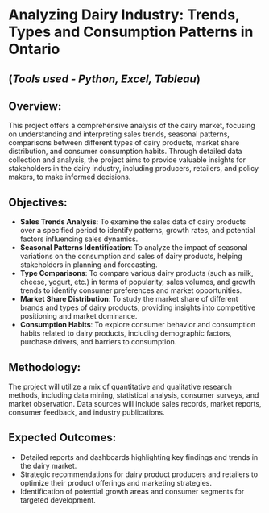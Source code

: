 # Analyzing Dairy Industry: Trends, Types and Consumption Patterns in Ontario 
## (_Tools used - Python, Excel, Tableau_)

 ## Overview:
This project offers a comprehensive analysis of the dairy market, focusing on understanding and interpreting sales trends, seasonal patterns, comparisons between different types of dairy products, market share distribution, and consumer consumption habits. Through detailed data collection and analysis, the project aims to provide valuable insights for stakeholders in the dairy industry, including producers, retailers, and policy makers, to make informed decisions.

## Objectives:
- **Sales Trends Analysis**: To examine the sales data of dairy products over a specified period to identify patterns, growth rates, and potential factors influencing sales dynamics.
- **Seasonal Patterns Identification**: To analyze the impact of seasonal variations on the consumption and sales of dairy products, helping stakeholders in planning and forecasting.
- **Type Comparisons**: To compare various dairy products (such as milk, cheese, yogurt, etc.) in terms of popularity, sales volumes, and growth trends to identify consumer preferences and market opportunities.
- **Market Share Distribution**: To study the market share of different brands and types of dairy products, providing insights into competitive positioning and market dominance.
- **Consumption Habits**: To explore consumer behavior and consumption habits related to dairy products, including demographic factors, purchase drivers, and barriers to consumption.

## Methodology:
The project will utilize a mix of quantitative and qualitative research methods, including data mining, statistical analysis, consumer surveys, and market observation. Data sources will include sales records, market reports, consumer feedback, and industry publications.

## **Expected Outcomes**: 
- Detailed reports and dashboards highlighting key findings and trends in the dairy market.
- Strategic recommendations for dairy product producers and retailers to optimize their product offerings and marketing strategies.
- Identification of potential growth areas and consumer segments for targeted development.
